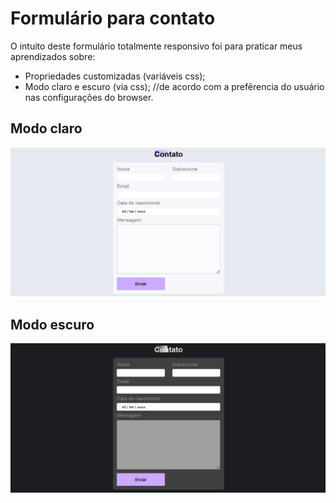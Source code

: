 # Formulário para contato

O intuito deste formulário totalmente responsivo foi para praticar meus aprendizados sobre:

- Propriedades customizadas (variáveis css);
- Modo claro e escuro (via css); //de acordo com a prefêrencia do usuário nas configurações do browser.

## Modo claro

<img src="./image/imagem-clara.png">

## Modo escuro

<img src="./image/imagem-escura.png">
